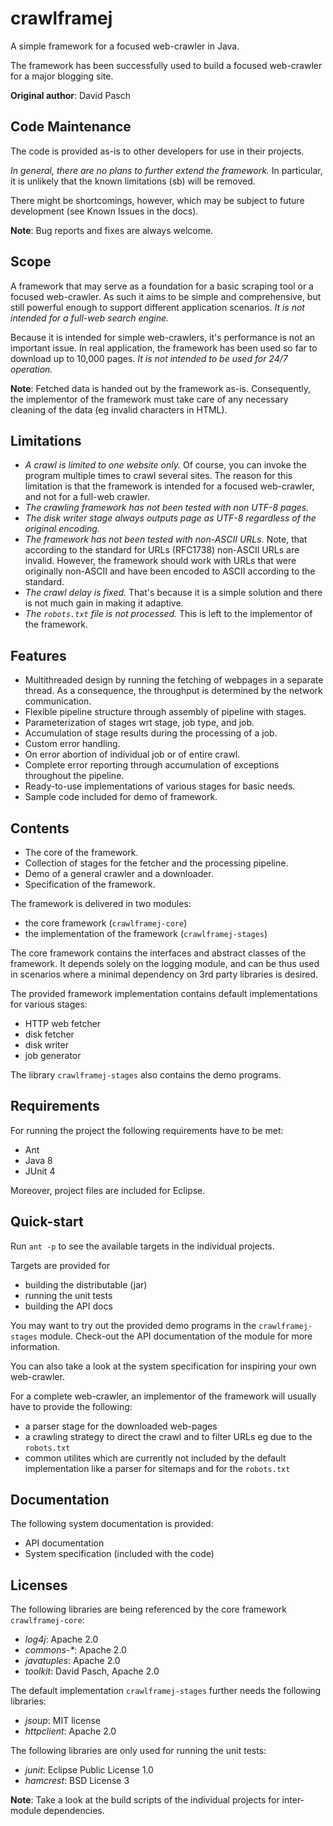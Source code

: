 # crawlframej
A simple framework for a focused web-crawler in Java.

The framework has been successfully used to build a focused web-crawler for a major blogging site.

**Original author**: David Pasch

## Code Maintenance
The code is provided as-is to other developers for use in their projects.

*In general, there are no plans to further extend the framework.*
In particular, it is unlikely that the known limitations (sb) will be removed.

There might be shortcomings, however, which may be subject to future development (see Known Issues in the docs).

**Note**: Bug reports and fixes are always welcome.

## Scope
A framework that may serve as a foundation for a basic scraping tool or a focused web-crawler. As such it aims to be simple and comprehensive, but still powerful enough to support different application scenarios. *It is not intended for a full-web search engine.*

Because it is intended for simple web-crawlers, it's performance is not an important issue. In real application, the framework has been used so far to download up to 10,000 pages. *It is not intended to be used for 24/7 operation.*

**Note**: Fetched data is handed out by the framework as-is. Consequently, the implementor of the framework must take care of any necessary cleaning of the data (eg invalid characters in HTML).

## Limitations

- *A crawl is limited to one website only.* Of course, you can invoke the program multiple times to crawl several sites. The reason for this limitation is that the framework is intended for a focused web-crawler, and not for a full-web crawler.
- *The crawling framework has not been tested with non UTF-8 pages.*
- *The disk writer stage always outputs page as UTF-8 regardless of the original encoding.*
- *The framework has not been tested with non-ASCII URLs.* Note, that according to the standard for URLs (RFC1738) non-ASCII URLs are invalid. However, the framework should work with URLs that were originally non-ASCII and have been encoded to ASCII according to the standard.
- *The crawl delay is fixed.* That's because it is a simple solution and there is not much gain in making it adaptive.
- *The `robots.txt` file is not processed.* This is left to the implementor of the framework.

## Features

- Multithreaded design by running the fetching of webpages in a separate thread. As a consequence, the throughput is determined by the network communication.
- Flexible pipeline structure through assembly of pipeline with stages.
- Parameterization of stages wrt stage, job type, and job.
- Accumulation of stage results during the processing of a job.
- Custom error handling.
- On error abortion of individual job or of entire crawl.
- Complete error reporting through accumulation of exceptions throughout the pipeline.
- Ready-to-use implementations of various stages for basic needs.
- Sample code included for demo of framework.

## Contents

- The core of the framework.
- Collection of stages for the fetcher and the processing pipeline.
- Demo of a general crawler and a downloader.
- Specification of the framework.

The framework is delivered in two modules:
- the core framework (`crawlframej-core`)
- the implementation of the framework (`crawlframej-stages`)

The core framework contains the interfaces and abstract classes of the framework.
It depends solely on the logging module, and can be thus used in scenarios where a minimal dependency on 3rd party libraries is desired.

The provided framework implementation contains default implementations for various stages:
- HTTP web fetcher
- disk fetcher
- disk writer
- job generator

The library `crawlframej-stages` also contains the demo programs.

## Requirements
For running the project the following requirements have to be met:
- Ant
- Java 8
- JUnit 4

Moreover, project files are included for Eclipse.

## Quick-start
Run `ant -p` to see the available targets in the individual projects.

Targets are provided for
- building the distributable (jar)
- running the unit tests
- building the API docs

You may want to try out the provided demo programs in the `crawlframej-stages` module.
Check-out the API documentation of the module for more information.

You can also take a look at the system specification for inspiring your own web-crawler.

For a complete web-crawler, an implementor of the framework will usually have to provide the following:
- a parser stage for the downloaded web-pages
- a crawling strategy to direct the crawl and to filter URLs eg due to the `robots.txt`
- common utilites which are currently not included by the default implementation like a parser for sitemaps and for the `robots.txt`

## Documentation
The following system documentation is provided:
- API documentation
- System specification (included with the code)

## Licenses
The following libraries are being referenced by the core framework `crawlframej-core`:
- *log4j*: Apache 2.0
- *commons-\**: Apache 2.0
- *javatuples*: Apache 2.0
- *toolkit*: David Pasch, Apache 2.0

The default implementation `crawlframej-stages` further needs the following libraries:
- *jsoup*: MIT license
- *httpclient*: Apache 2.0

The following libraries are only used for running the unit tests:
- *junit*: Eclipse Public License 1.0
- *hamcrest*: BSD License 3

**Note**: Take a look at the build scripts of the individual projects for inter-module dependencies.
